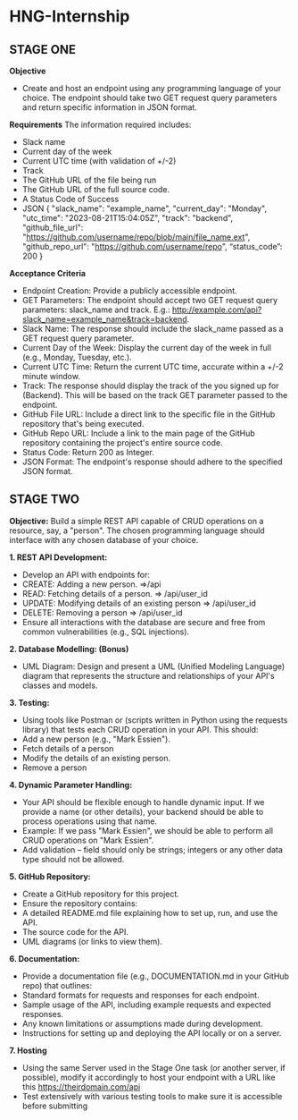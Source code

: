 # HNG-Internship

## STAGE ONE

**Objective**
- Create and host an endpoint using any programming language of your choice. The endpoint should take two GET request query parameters and return specific information in JSON format.

**Requirements**
The information required includes:
- Slack name
- Current day of the week
- Current UTC time (with validation of +/-2)
- Track
- The GitHub URL of the file being run
- The GitHub URL of the full source code.
- A Status Code of Success
- JSON
{
  "slack_name": "example_name",
  "current_day": "Monday",
  "utc_time": "2023-08-21T15:04:05Z",
  "track": "backend",
  "github_file_url": "https://github.com/username/repo/blob/main/file_name.ext",
  "github_repo_url": "https://github.com/username/repo",
  “status_code”: 200
}

**Acceptance Criteria**
- Endpoint Creation: Provide a publicly accessible endpoint.
- GET Parameters: The endpoint should accept two GET request query parameters: slack_name and track.
       E.g.: http://example.com/api?slack_name=example_name&track=backend.
- Slack Name: The response should include the slack_name passed as a GET request query parameter.
- Current Day of the Week: Display the current day of the week in full (e.g., Monday, Tuesday, etc.).
- Current UTC Time: Return the current UTC time, accurate within a +/-2 minute window.
- Track: The response should display the track of the you signed up for (Backend). This will be based on the track GET parameter passed to the endpoint.
- GitHub File URL: Include a direct link to the specific file in the GitHub repository that's being executed.
- GitHub Repo URL: Include a link to the main page of the GitHub repository containing the project's entire source code.
- Status Code: Return 200 as Integer.
- JSON Format: The endpoint's response should adhere to the specified JSON format.

## STAGE TWO

**Objective:** 
Build a simple REST API capable of CRUD operations on a resource, say, a "person". The chosen programming language should interface with any chosen database of your choice.

**1. REST API Development:**
- Develop an API with endpoints for:
- CREATE: Adding a new person.  =>/api
- READ: Fetching details of a person.  => /api/user_id
- UPDATE: Modifying details of an existing person => /api/user_id
- DELETE: Removing a person => /api/user_id
- Ensure all interactions with the database are secure and free from common vulnerabilities (e.g., SQL injections).
  
**2. Database Modelling: (Bonus)**
- UML Diagram: Design and present a UML (Unified Modeling Language) diagram that represents the structure and relationships of your API's classes and models.
  
**3. Testing:**
- Using tools like Postman or (scripts written in Python using the requests library) that tests each CRUD operation in your API.
This  should:
- Add a new person (e.g., "Mark Essien").
- Fetch details of a person
- Modify the details of an existing person.
- Remove a person
  
**4. Dynamic Parameter Handling:**
- Your API should be flexible enough to handle dynamic input. If we provide a name (or other details), your backend should be able to process operations using that name.
- Example: If we pass "Mark Essien", we should be able to perform all CRUD operations on "Mark Essien".
- Add validation – field should only be strings; integers or any other data type should not be allowed.
  
**5. GitHub Repository:**
- Create a GitHub repository for this project.
- Ensure the repository contains:
- A detailed README.md file explaining how to set up, run, and use the API.
- The source code for the API.
- UML diagrams (or links to view them).
  
**6. Documentation:**
- Provide a documentation file (e.g., DOCUMENTATION.md in your GitHub repo) that outlines:
- Standard formats for requests and responses for each endpoint.
- Sample usage of the API, including example requests and expected responses.
- Any known limitations or assumptions made during development.
- Instructions for setting up and deploying the API locally or on a server.
  
**7. Hosting**
- Using the same Server used in the Stage One task (or another server, if possible), modify it accordingly to  host your endpoint with a URL like this https://theirdomain.com/api
- Test extensively with various testing tools to make sure it is accessible before submitting
